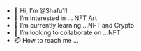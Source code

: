 - 👋 Hi, I’m @Shafu11
- 👀 I’m interested in ... NFT Art
- 🌱 I’m currently learning ...NFT and Crypto
- 💞️ I’m looking to collaborate on ...NFT 
- 📫 How to reach me ...

<!---
Shafu11/Shafu11 is a ✨ special ✨ repository because its `README.md` (this file) appears on your GitHub profile.
You can click the Preview link to take a look at your changes.
--->
